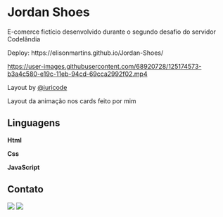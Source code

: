 <h1> Jordan Shoes </h1>
<p> E-comerce fictício desenvolvido durante o segundo desafio do servidor Codelândia</p>
Deploy: https://elisonmartins.github.io/Jordan-Shoes/

https://user-images.githubusercontent.com/68920728/125174573-b3a4c580-e19c-11eb-94cd-69cca2992f02.mp4

<p>Layout by <a href="https://github.com/iuricode">@iuricode</a></p>
<p>Layout da animação nos cards feito por mim</p>

<h2> Linguagens </h2>
<p> <strong>Html</strong> </p>
<p> <strong>Css</strong> </p>
<p> <strong>JavaScript</strong> </p>

<h2> Contato </h2>
<p>
  <a href="https://www.instagram.com/elison__martins/" alt="Instagram">
  <img src="https://img.shields.io/badge/-Instagram-DF0174?style=for-the-badge&logo=instagram&logoColor=white&link=https://www.instagram.com/elison__martins/"/></a>
  
  <a href="https://www.linkedin.com/in/elison-martins/" alt="Linkedin">
  <img src="https://img.shields.io/badge/-Linkedin-0e76a8?style=for-the-badge&logo=Linkedin&logoColor=white&link=https://www.linkedin.com/in/elison-martins/" /></a>
</p>  

